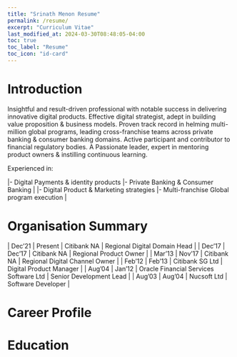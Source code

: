 ```yaml
---
title: "Srinath Menon Resume"
permalink: /resume/
excerpt: "Curriculum Vitae"
last_modified_at: 2024-03-30T08:48:05-04:00
toc: true
toc_label: "Resume"
toc_icon: "id-card"
---
```

# Introduction
Insightful and result-driven professional with notable success in delivering innovative digital products. Effective digital strategist, adept in building value proposition & business models.
Proven track record in helming multi-million global programs, leading cross-franchise teams across private banking & consumer banking domains. Active participant and contributor to financial regulatory bodies. A Passionate leader, expert in mentoring product owners & instilling continuous learning.

Experienced in:

|- Digital Payments & identity products  |- Private Banking & Consumer Banking  |
|- Digital Product & Marketing strategies  |- Multi-franchise Global program execution  |

# Organisation Summary
| Dec’21  | Present  | Citibank NA  | Regional Digital Domain Head  |
| Dec’17  | Dec’17  | Citibank NA  | Regional Product Owner  |
| Mar’13  | Nov’17  | Citibank NA  | Regional Digital Channel Owner  |
| Feb’12  | Feb’13  | Citibank SG Ltd  | Digital Product Manager  |
| Aug’04  | Jan’12  | Oracle Financial Services Software Ltd  | Senior Development Lead  |
| Aug’03  | Aug’04  | Nucsoft Ltd  | Software Developer  |


# Career Profile

# Education
